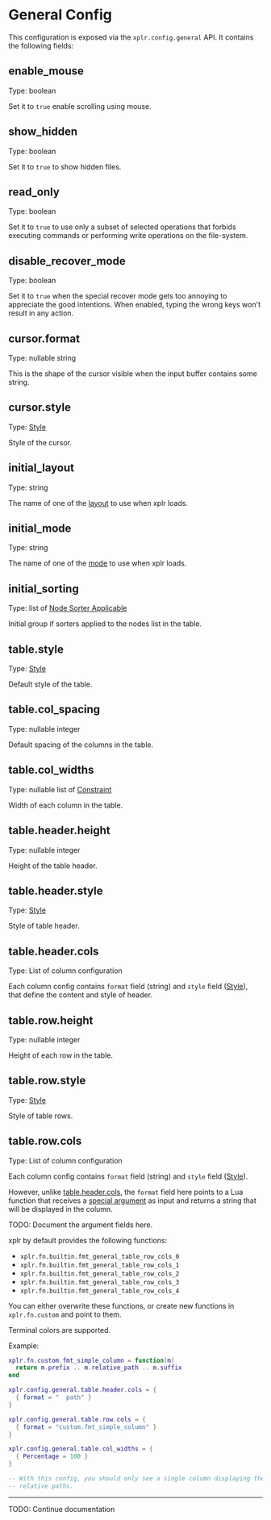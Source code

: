 General Config
==============

This configuration is exposed via the `xplr.config.general` API. It contains
the following fields:


enable_mouse
------------

Type: boolean

Set it to `true` enable scrolling using mouse.


show_hidden
-----------

Type: boolean

Set it to `true` to show hidden files.


read_only
---------

Type: boolean

Set it to `true` to use only a subset of selected operations that forbids
executing commands or performing write operations on the file-system.


disable_recover_mode
--------------------

Type: boolean

Set it to `true` when the special recover mode gets too annoying to appreciate
the good intentions. When enabled, typing the wrong keys won't result in any
action.


cursor.format
-------------

Type: nullable string

This is the shape of the cursor visible when the input buffer contains some string.


cursor.style
------------

Type: [Style](style.md)

Style of the cursor.


initial_layout
--------------

Type: string

The name of one of the [layout](layouts.md) to use when xplr loads.


initial_mode
------------

Type: string

The name of one of the [mode](modes.md) to use when xplr loads.


initial_sorting
---------------

Type: list of [Node Sorter Applicable](sorting.md#node-sorter-applicable)

Initial group if sorters applied to the nodes list in the table.


table.style
-----------

Type: [Style](style.md)

Default style of the table.


table.col_spacing
-----------------

Type: nullable integer

Default spacing of the columns in the table.


table.col_widths
----------------

Type: nullable list of [Constraint](layouts.md#constraint)

Width of each column in the table.

table.header.height
----------------

Type: nullable integer

Height of the table header.


table.header.style
---------------

Type: [Style](style.md)

Style of table header.


table.header.cols
-----------------

Type: List of column configuration

Each column config contains `format` field (string) and `style` field
([Style](style.md)), that define the content and style of header.


table.row.height
----------------

Type: nullable integer

Height of each row in the table.


table.row.style
---------------

Type: [Style](style.md)

Style of table rows.


table.row.cols
-----------------

Type: List of column configuration

Each column config contains `format` field (string) and `style` field
([Style](style.md)).

However, unlike [table.header.cols](#tableheadercols), the `format` field here
points to a Lua function that receives a
[special argument](https://docs.rs/xplr/latest/xplr/ui/struct.NodeUiMetadata.html)
as input and returns a string that will be displayed in the column.

TODO: Document the argument fields here.

xplr by default provides the following functions:

- `xplr.fn.builtin.fmt_general_table_row_cols_0`
- `xplr.fn.builtin.fmt_general_table_row_cols_1`
- `xplr.fn.builtin.fmt_general_table_row_cols_2`
- `xplr.fn.builtin.fmt_general_table_row_cols_3`
- `xplr.fn.builtin.fmt_general_table_row_cols_4`

You can either overwrite these functions, or create new functions in
`xplr.fn.custom` and point to them.

Terminal colors are supported.

Example:

```lua
xplr.fn.custom.fmt_simple_column = function(m)
  return m.prefix .. m.relative_path .. m.suffix
end

xplr.config.general.table.header.cols = {
  { format = "  path" }
}

xplr.config.general.table.row.cols = {
  { format = "custom.fmt_simple_column" }
}

xplr.config.general.table.col_widths = {
  { Percentage = 100 }
}

-- With this config, you should only see a single column displaying the
-- relative paths.
```

------------

TODO: Continue documentation
